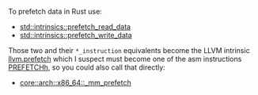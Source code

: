 To prefetch data in Rust use:

- [std::intrinsics::prefetch_read_data](https://doc.rust-lang.org/std/intrinsics/fn.prefetch_read_data.html)
- [std::intrinsics::prefetch_write_data](https://doc.rust-lang.org/std/intrinsics/fn.prefetch_write_data.html)

Those two and their `*_instruction` equivalents become the LLVM intrinsic [llvm.prefetch](https://llvm.org/docs/LangRef.html#llvm-prefetch-intrinsic) which I suspect must become one of the asm instructions [PREFETCHh](https://www.felixcloutier.com/x86/prefetchh), so you could also call that directly:

- [core::arch::x86_64::_mm_prefetch](https://doc.rust-lang.org/core/arch/x86_64/fn._mm_prefetch.html)

